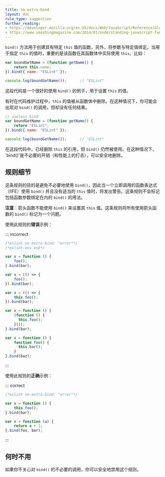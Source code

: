 ```yaml
---
title: no-extra-bind
layout: doc
rule_type: suggestion
further_reading:
- https://developer.mozilla.org/en-US/docs/Web/JavaScript/Reference/Global_Objects/Function/bind
- https://www.smashingmagazine.com/2014/01/understanding-javascript-function-prototype-bind/
---
```


`bind()` 方法用于创建具有特定 `this` 值的函数，另外，将参数与特定值绑定。当用于指定 `this` 的值时，重要的是该函数在其函数体中实际使用 `this`。比如：

```js
var boundGetName = (function getName() {
    return this.name;
}).bind({ name: "ESLint" });

console.log(boundGetName());      // "ESLint"
```

这段代码是一个很好的使用 `bind()` 的例子，用于设置 `this` 的值。

有时在代码维护过程中，`this` 的值被从函数体中删除。在这种情况下，你可能会出现对 `bind()` 的调用，但却没有任何结果。

```js
// useless bind
var boundGetName = (function getName() {
    return "ESLint";
}).bind({ name: "ESLint" });

console.log(boundGetName());      // "ESLint"
```

在这段代码中，已经删除 `this` 的引用，但 `bind()` 仍然被使用。在这种情况下，`bind()'是不必要的开销（和性能上的打击），可以安全地删除。

## 规则细节

这条规则的目的是避免不必要地使用 `bind()`，因此当一个立即调用的函数表达式（IIFE）使用 `bind()` 并且没有适当的 `this` 值时，将发出警告。这条规则不会标记包括函数参数绑定在内的 `bind()` 的用法。

**注意**：箭头函数不能使用 `bind()` 来设置其 `this` 值。这条规则将所有使用箭头函数的 `bind()` 标记为一个问题。

使用此规则的**错误**示例：

::: incorrect

```js
/*eslint no-extra-bind: "error"*/
/*eslint-env es6*/

var x = function () {
    foo();
}.bind(bar);

var x = (() => {
    foo();
}).bind(bar);

var x = (() => {
    this.foo();
}).bind(bar);

var x = function () {
    (function () {
      this.foo();
    }());
}.bind(bar);

var x = function () {
    function foo() {
      this.bar();
    }
}.bind(baz);
```

:::

使用此规则的**正确**示例：

::: correct

```js
/*eslint no-extra-bind: "error"*/

var x = function () {
    this.foo();
}.bind(bar);

var x = function (a) {
    return a + 1;
}.bind(foo, bar);
```

:::

## 何时不用

如果你不关心对 `bind()` 的不必要的调用，你可以安全地禁用这个规则。
